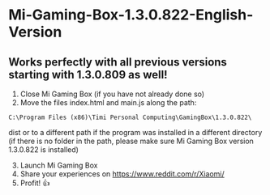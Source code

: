 # Mi-Gaming-Box-1.3.0.822-English-Version

## Works perfectly with all previous versions starting with 1.3.0.809 as well!

1) Close Mi Gaming Box (if you have not already done so)
2) Move the files index.html and main.js along the path:

`C:\Program Files (x86)\Timi Personal Computing\GamingBox\1.3.0.822\`

   dist or to a different path if the program was installed in a different directory (if there is no folder in the path, please make sure Mi Gaming Box version 1.3.0.822 is     installed)

3) Launch Mi Gaming Box
4) Share your experiences on https://www.reddit.com/r/Xiaomi/
5) Profit! :+1:

